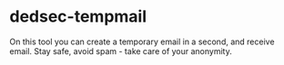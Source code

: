 # dedsec-tempmail
On this tool you can create a temporary email in a second, and receive email. Stay safe, avoid spam - take care of your anonymity.
